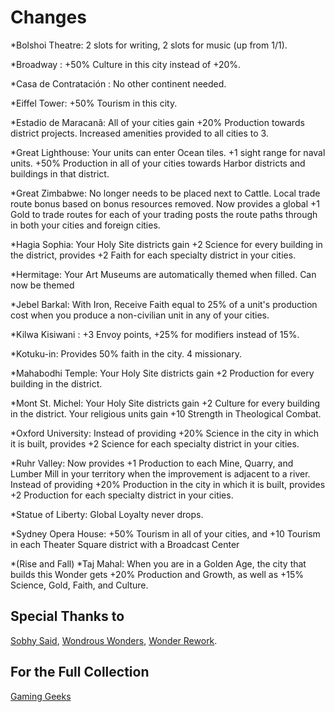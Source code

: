 # Changes
*Bolshoi Theatre: 2 slots for writing, 2 slots for music (up from 1/1).

*Broadway : +50% Culture in this city instead of +20%.

*Casa de Contratación : No other continent needed.

*Eiffel Tower: +50% Tourism in this city.

*Estadio de Maracanã: All of your cities gain +20% Production towards district projects. Increased amenities provided to all cities to 3.

*Great Lighthouse: Your units can enter Ocean tiles. +1 sight range for naval units. +50% Production in all of your cities towards Harbor districts and buildings in that district.

*Great Zimbabwe: No longer needs to be placed next to Cattle. Local trade route bonus based on bonus resources removed. Now provides a global +1 Gold to trade routes for each of your trading posts the route paths through in both your cities and foreign cities.

*Hagia Sophia: Your Holy Site districts gain +2 Science for every building in the district, provides +2 Faith for each specialty district in your cities.

*Hermitage: Your Art Museums are automatically themed when filled. Can now be themed

*Jebel Barkal: With Iron, Receive Faith equal to 25% of a unit's production cost when you produce a non-civilian unit in any of your cities.

*Kilwa Kisiwani : +3 Envoy points, +25% for modifiers instead of 15%.

*Kotuku-in: Provides 50% faith in the city. 4 missionary.

*Mahabodhi Temple: Your Holy Site districts gain +2 Production for every building in the district.

*Mont St. Michel: Your Holy Site districts gain +2 Culture for every building in the district. Your religious units gain +10 Strength in Theological Combat.

*Oxford University: Instead of providing +20% Science in the city in which it is built, provides +2 Science for each specialty district in your cities.

*Ruhr Valley: Now provides +1 Production to each Mine, Quarry, and Lumber Mill in your territory when the improvement is adjacent to a river. Instead of providing +20% Production in the city in which it is built, provides +2 Production for each specialty district in your cities.

*Statue of Liberty: Global Loyalty never drops.

*Sydney Opera House: +50% Tourism in all of your cities, and +10 Tourism in each Theater Square district with a Broadcast Center

*(Rise and Fall) *Taj Mahal: When you are in a Golden Age, the city that builds this Wonder gets +20% Production and Growth, as well as +15% Science, Gold, Faith, and Culture.

## Special Thanks to ##
[Sobhy Said](https://www.facebook.com/Sobhysaid1), [Wondrous Wonders](https://steamcommunity.com/sharedfiles/filedetails/?id=877206360), [Wonder Rework](https://steamcommunity.com/sharedfiles/filedetails/?id=1318496779).
## For the Full Collection ##
[Gaming Geeks](https://gaming.csed22.com/civ-vi/)